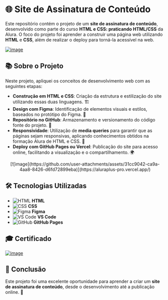 # 🌐 Site de Assinatura de Conteúdo

Este repositório contém o projeto de um **site de assinatura de conteúdo**, desenvolvido como parte do curso **HTML e CSS: praticando HTML/CSS** da Alura. O foco do projeto foi aprender a construir uma página web utilizando **HTML** e **CSS**, além de realizar o deploy para torná-la acessível na web.

[![image](https://github.com/user-attachments/assets/9b3d56fa-728d-4e24-9d92-e124435fb0f7)](https://cursos.alura.com.br/course/html-css-praticando-html-css)

## 📚 Sobre o Projeto

Neste projeto, apliquei os conceitos de desenvolvimento web com as seguintes etapas:

- **Construção em HTML e CSS**: Criação da estrutura e estilização do site utilizando essas duas linguagens. 🏗️
- **Design com Figma**: Identificação de elementos visuais e estilos, baseados no protótipo do Figma. 🎨
- **Repositório no GitHub**: Armazenamento e versionamento do código fonte do projeto. 📂
- **Responsividade**: Utilização de **media queries** para garantir que as páginas sejam responsivas, aplicando conhecimentos obtidos na formação Alura de HTML e CSS. 📱
- **Deploy com GitHub Pages ou Vercel**: Publicação do site para acesso online, facilitando a visualização e o compartilhamento. 🌍

<div align="center">
  [![image](https://github.com/user-attachments/assets/31cc9042-ca9a-4aa8-8426-d6fd72899eba)](https://aluraplus-pro.vercel.app/)
</div>

## 🛠️ Tecnologias Utilizadas

- ![HTML](https://img.icons8.com/color/48/000000/html-5.png) **HTML**
- ![CSS](https://img.icons8.com/color/48/000000/css3.png) **CSS**
- ![Figma](https://img.icons8.com/color/48/000000/figma.png) **Figma**
- ![VS Code](https://img.icons8.com/color/48/000000/visual-studio-code-2019.png) **VS Code**
- ![GitHub](https://img.icons8.com/color/48/000000/github-2.png) **GitHub Pages**

## 🎓 Certificado

[![image](https://github.com/user-attachments/assets/3769da5f-de12-4b37-8ba2-688588c858b0)](https://cursos.alura.com.br/user/kauemonteiro09/course/html-css-praticando-html-css/certificate)

## 🚀 Conclusão

Este projeto foi uma excelente oportunidade para aprender a criar um **site de assinatura de conteúdo**, desde o desenvolvimento até a publicação online. 🌟
